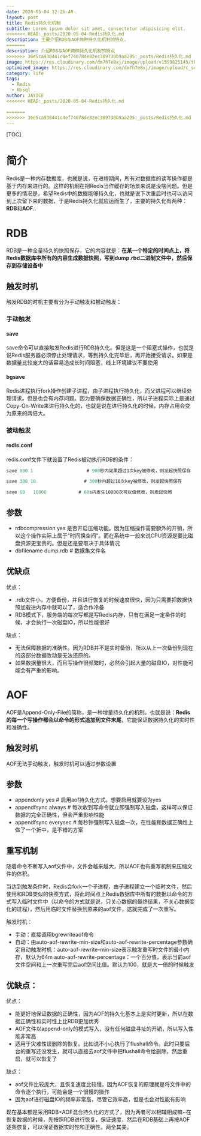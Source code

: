 ```yaml
---
date: 2020-05-04 12:26:40
layout: post
title: Redis持久化机制
subtitle: Lorem ipsum dolor sit amet, consectetur adipisicing elit.
<<<<<<< HEAD:_posts/2020-05-04-Redis持久化.md
description: 主要介绍RDB与AOF两种持久化机制的特点.
=======
description: 介绍RDB与AOF两种持久化机制的特点
>>>>>>> 36e5ca930441c4ef74078de82ec309730b9aa295:_posts/Redis持久化.md
image: https://res.cloudinary.com/dm7h7e8xj/image/upload/v1559825145/theme16_o0seet.jpg
optimized_image: https://res.cloudinary.com/dm7h7e8xj/image/upload/c_scale,w_380/v1559825145/theme16_o0seet.jpg
category: life
tags:
  - Redis
  - Nosql
author: JAYICE
<<<<<<< HEAD:_posts/2020-05-04-Redis持久化.md

=======
>>>>>>> 36e5ca930441c4ef74078de82ec309730b9aa295:_posts/Redis持久化.md
---
```


[TOC]

# 简介

Redis是一种内存数据库，也就是说，在进程期间，所有对数据库的读写操作都是基于内存来进行的。这样的机制在把Redis当作缓存的场景来说是没啥问题。但是更多的情况是，希望Redis中的数据能够持久化，也就是说下次重启时也可以访问到上次留下来的数据，于是Redis持久化就应运而生了，主要的持久化有两种：**RDB**和**AOF**..

# RDB

RDB是一种全量持久的快照保存，它的内容就是：**在某一个特定的时间点上，将Redis数据库中所有的内容生成数据快照，写到dump.rbd二进制文件中，然后保存到存储设备中**

## 触发时机

触发RDB的时机主要有分为手动触发和被动触发：

### 手动触发

#### save

save命令可以直接触发Redis进行RDB持久化。但是这是一个阻塞式操作，也就是说Redis服务器必须停止处理请求，等到持久化完毕后，再开始接受请求。如果是数据量比较庞大的话容易造成长时间阻塞，线上环境建议不要使用

#### bgsave

Redis进程执行fork操作创建子进程，由子进程执行持久化，而父进程可以继续处理请求。但是也会有内存问题。因为要确保数据正确性，所以子进程实际上是通过Copy-On-Write来进行持久化的，也就是说在进行持久化的时候，内存占用会变为原来的两倍大。

### 被动触发

#### redis.conf

redis.conf文件下就设置了Redis被动执行RDB的条件：

```sql
save 900 1                    # 900秒内如果超过1次key被修改，则发起快照保存

save 300 10                  # 300秒内超过10次key被修改，则发起快照保存

save 60   10000            # 60s内发生10000次可以值修改，则发起快照
```

## 参数

- rdbcompression yes               是否开启压缩功能。因为压缩操作需要额外的开销，所以这个操作实际上属于“时间换空间”。而在系统中一般来说CPU资源是要比磁盘资源更宝贵的。但是还是要取决于具体情况
- dbfilename dump.rdb              # 数据集文件名

## 优缺点

优点：

- .rdb文件小，方便备份，并且进行恢复的时候速度很快，因为只需要把数据快照加载进内存中就可以了，适合作冷备
- RDB模式下，服务端的每次写都是写Redis内存，只有在满足一定条件的时候，才会执行一次磁盘IO，所以性能很好

缺点：

- 无法保障数据的准确性。因为RDB并不是实时备份，所以从上一次备份到现在的这部分数据改动是无法还原的。
- 如果数据量很大，而且写操作很频繁时，必然会引起大量的磁盘IO，对性能可能会有严重的影响。

# AOF

AOF是Append-Only-File的简称，是一种增量持久化的机制。也就是说：**Redis的每一个写操作都会以命令的形式追加到文件末尾**，它能保证数据持久化的实时性和准确性。

## 触发时机

AOF无法手动触发，触发时机可以通过参数设置

## 参数

- appendonly yes        # 启用aof持久化方式。想要启用就要设为yes
- appendfsync always     # 每次收到写命令就立即强制写入磁盘，这样可以保证数据的完全正确性，但会严重影响性能
- appendfsync everysec   # 每秒钟强制写入磁盘一次，在性能和数据正确性上做了一个折中，是不错的方案

## 重写机制

随着命令不断写入aof文件中，文件会越来越大，所以AOF也有重写机制来压缩文件的体积。

当达到触发条件时，Redis会fork一个子进程，由子进程建立一个临时文件，然后使用和RDB类似的快照方式，将此时间点上Redis数据库中所有的数据以命令的方式写入临时文件中（以命令的方式就是说，只关心数据的最终结果，不关心数据变化的过程），然后用临时文件替换到原来的aof文件，这就完成了一次重写。

触发时机：

- 手动：直接调用bgrewriteaof命令
- 自动：由auto-aof-rewrite-min-size和auto-aof-rewrite-percentage参数确定自动触发时机：auto-aof-rewrite-min-size表示触发重写时文件的最小内存，默认为64m        auto-aof-rewrite-percentage：一个百分值，表示当前aof文件空间和上一次重写完后aof空间比值。默认为100，就是大一倍的时候触发

## 优缺点：

优点：

- 能更好地保证数据的正确性，因为AOF的持久化基本上是实时更新，所以在数据正确性和实时性上比RDB更加优秀
- AOF文件以append-only的模式写入，没有任何磁盘寻址的开销，所以写入性能非常高
- 适用于灾难性误删除的恢复。比如说不小心执行了flushall命令。此时只要后台的重写还没发生，就可以直接去aof文件中把flushall命令给删除，然后重启，就可以恢复了

缺点：

- aof文件比较庞大，且恢复速度比较慢。因为AOF恢复的原理就是将文件中的命令逐个执行，可能会是一个很慢的操作
- 因为aof进行磁盘IO的频率非常高，尽管它效率高，但是也会对性能有影响



现在基本都是采用RDB+AOF混合持久化的方式了，因为两者可以相辅相成嘛~在恢复数据的时候，先按照RDB进行恢复，保证速度，然后在RDB基础上再按AOF逐条恢复，可以保证数据实时性和正确性。两全其美。
